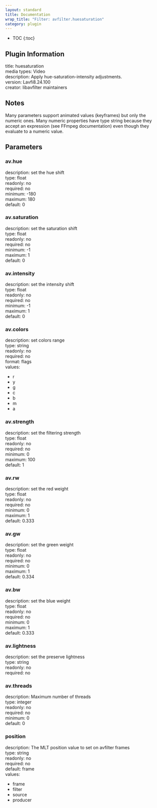 ```yaml
---
layout: standard
title: Documentation
wrap_title: "Filter: avfilter.huesaturation"
category: plugin
---
```

* TOC
{:toc}

## Plugin Information

title: huesaturation  
media types:
Video  
description: Apply hue-saturation-intensity adjustments.  
version: Lavfi8.24.100  
creator: libavfilter maintainers  

## Notes

Many parameters support animated values (keyframes) but only the numeric ones. Many numeric properties have type string because they accept an expression (see FFmpeg documentation) even though they evaluate to a numeric value.

## Parameters

### av.hue

  
description:
set the hue shift  
type: float  
readonly: no  
required: no  
minimum: -180  
maximum: 180  
default: 0  

### av.saturation

  
description:
set the saturation shift  
type: float  
readonly: no  
required: no  
minimum: -1  
maximum: 1  
default: 0  

### av.intensity

  
description:
set the intensity shift  
type: float  
readonly: no  
required: no  
minimum: -1  
maximum: 1  
default: 0  

### av.colors

  
description:
set colors range  
type: string  
readonly: no  
required: no  
format: flags  
values:  

* r
* y
* g
* c
* b
* m
* a

### av.strength

  
description:
set the filtering strength  
type: float  
readonly: no  
required: no  
minimum: 0  
maximum: 100  
default: 1  

### av.rw

  
description:
set the red weight  
type: float  
readonly: no  
required: no  
minimum: 0  
maximum: 1  
default: 0.333  

### av.gw

  
description:
set the green weight  
type: float  
readonly: no  
required: no  
minimum: 0  
maximum: 1  
default: 0.334  

### av.bw

  
description:
set the blue weight  
type: float  
readonly: no  
required: no  
minimum: 0  
maximum: 1  
default: 0.333  

### av.lightness

  
description:
set the preserve lightness  
type: string  
readonly: no  
required: no  

### av.threads

  
description:
Maximum number of threads  
type: integer  
readonly: no  
required: no  
minimum: 0  
default: 0  

### position

  
description:
The MLT position value to set on avfilter frames  
type: string  
readonly: no  
required: no  
default: frame  
values:  

* frame
* filter
* source
* producer

